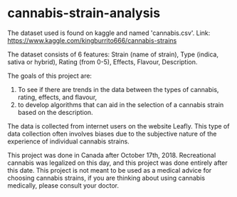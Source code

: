 # cannabis-strain-analysis

The dataset used is found on kaggle and named 'cannabis.csv'. Link: https://www.kaggle.com/kingburrito666/cannabis-strains

The dataset consists of 6 features: Strain (name of strain), Type (indica, sativa or hybrid), Rating (from 0-5), Effects, Flavour, Description.

The goals of this project are:

1) To see if there are trends in the data between the types of cannabis, rating, effects, and flavour,
2) to develop algorithms that can aid in the selection of a cannabis strain based on the description.

The data is collected from internet users on the website Leafly. This type of data collection often involves biases due to the subjective nature of the experience of individual cannabis strains. 

This project was done in Canada after October 17th, 2018. Recreational cannabis was legalized on this day, and this project was done entirely after this date. This project is not meant to be used as a medical advice for choosing cannabis strains, if you are thinking about using cannabis medically, please consult your doctor. 
